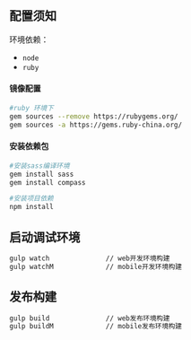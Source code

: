 ﻿## 配置须知

环境依赖：

- `node`
- `ruby`

#### 镜像配置

```bash
#ruby 环境下
gem sources --remove https://rubygems.org/
gem sources -a https://gems.ruby-china.org/
```
#### 安装依赖包

```bash
#安装sass编译环境
gem install sass
gem install compass

#安装项目依赖
npm install
```

## 启动调试环境

```bash
gulp watch              // web开发环境构建
gulp watchM             // mobile开发环境构建
```

## 发布构建

```bash
gulp build              // web发布环境构建
gulp buildM             // mobile发布环境构建

```